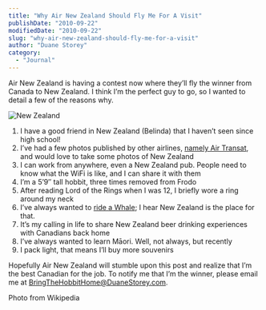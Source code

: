 ```yaml
---
title: "Why Air New Zealand Should Fly Me For A Visit"
publishDate: "2010-09-22"
modifiedDate: "2010-09-22"
slug: "why-air-new-zealand-should-fly-me-for-a-visit"
author: "Duane Storey"
category:
  - "Journal"
---
```


Air New Zealand is having a contest now where they’ll fly the winner from Canada to New Zealand. I think I’m the perfect guy to go, so I wanted to detail a few of the reasons why.

![New Zealand](http://upload.wikimedia.org/wikipedia/commons/3/39/Auckland_-_Skyline.jpg)

1. I have a good friend in New Zealand (Belinda) that I haven’t seen since high school!
2. I’ve had a few photos published by other airlines, [namely Air Transat](http://www.flickr.com/photos/duanestorey/1270344623/), and would love to take some photos of New Zealand
3. I can work from anywhere, even a New Zealand pub. People need to know what the WiFi is like, and I can share it with them
4. I’m a 5’9″ tall hobbit, three times removed from Frodo
5. After reading Lord of the Rings when I was 12, I briefly wore a ring around my neck
6. I’ve always wanted to [ride a Whale](http://upload.wikimedia.org/wikipedia/en/2/2b/Whale_Rider_movie_poster.jpg); I hear New Zealand is the place for that.
7. It’s my calling in life to share New Zealand beer drinking experiences with Canadians back home
8. I’ve always wanted to learn Māori. Well, not always, but recently
9. I pack light, that means I’ll buy more souvenirs

Hopefully Air New Zealand will stumble upon this post and realize that I’m the best Canadian for the job. To notify me that I’m the winner, please email me at [BringTheHobbitHome@DuaneStorey.com](mailto:bringthehobbithome@duanestorey.com).

Photo from Wikipedia